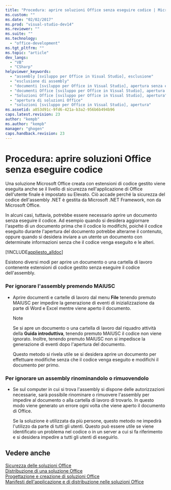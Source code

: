 ```yaml
---
title: "Procedura: aprire soluzioni Office senza eseguire codice | Microsoft Docs"
ms.custom: ""
ms.date: "02/02/2017"
ms.prod: "visual-studio-dev14"
ms.reviewer: ""
ms.suite: ""
ms.technology: 
  - "office-development"
ms.tgt_pltfrm: ""
ms.topic: "article"
dev_langs: 
  - "VB"
  - "CSharp"
helpviewer_keywords: 
  - "assembly [sviluppo per Office in Visual Studio], esclusione"
  - "esclusione di assembly"
  - "documenti [sviluppo per Office in Visual Studio], apertura senza eseguire il codice"
  - "documenti Office [sviluppo per Office in Visual Studio], apertura senza eseguire il codice"
  - "Soluzioni Office [sviluppo per Office in Visual Studio], apertura"
  - "apertura di soluzioni Office"
  - "soluzioni [sviluppo per Office in Visual Studio], apertura"
ms.assetid: a853d91c-9fd6-421a-b3a2-956b6b494b96
caps.latest.revision: 23
author: "kempb"
ms.author: "kempb"
manager: "ghogen"
caps.handback.revision: 23
---
```

# Procedura: aprire soluzioni Office senza eseguire codice
  Una soluzione Microsoft Office creata con estensioni di codice gestito viene eseguita anche se il livello di sicurezza nell'applicazione di Office dell'utente finale è impostato su Elevato.  Ciò accade perché la sicurezza del codice dell'assembly .NET è gestita da Microsoft .NET Framework, non da Microsoft Office.  
  
 In alcuni casi, tuttavia, potrebbe essere necessario aprire un documento senza eseguire il codice.  Ad esempio quando si desidera aggiornare l'aspetto di un documento prima che il codice lo modifichi, poiché il codice eseguito durante l'apertura del documento potrebbe alterarne il contenuto,  oppure quando si desidera inviare a un utente un documento con determinate informazioni senza che il codice venga eseguito e le alteri.  
  
 [!INCLUDE[appliesto_alldoc](../vsto/includes/appliesto-alldoc-md.md)]  
  
 Esistono diversi modi per aprire un documento o una cartella di lavoro contenente estensioni di codice gestito senza eseguire il codice dell'assembly.  
  
### Per ignorare l'assembly premendo MAIUSC  
  
-   Aprire documenti e cartelle di lavoro dal menu **File** tenendo premuto MAIUSC per impedire la generazione di eventi di inizializzazione da parte di Word e Excel mentre viene aperto il documento.  
  
    > [!NOTE]  
    >  Se si apre un documento o una cartella di lavoro dal riquadro attività della **Guida introduttiva**, tenendo premuto MAIUSC il codice non viene ignorato.  Inoltre, tenendo premuto MAIUSC non si impedisce la generazione di eventi dopo l'apertura del documento.  
  
     Questo metodo si rivela utile se si desidera aprire un documento per effettuare modifiche senza che il codice venga eseguito e modifichi il documento per primo.  
  
### Per ignorare un assembly rinominandolo o rimuovendolo  
  
-   Se sul computer in cui si trova l'assembly si dispone delle autorizzazioni necessarie, sarà possibile rinominare o rimuovere l'assembly per impedire al documento o alla cartella di lavoro di trovarlo.  In questo modo viene generato un errore ogni volta che viene aperto il documento di Office.  
  
     Se la soluzione è utilizzata da più persone, questo metodo ne impedirà l'utilizzo da parte di tutti gli utenti.  Questo può essere utile se viene identificato un problema nel codice o in un server a cui si fa riferimento e si desidera impedire a tutti gli utenti di eseguirlo.  
  
## Vedere anche  
 [Sicurezza delle soluzioni Office](../vsto/securing-office-solutions.md)   
 [Distribuzione di una soluzione Office](../vsto/deploying-an-office-solution.md)   
 [Progettazione e creazione di soluzioni Office](../vsto/designing-and-creating-office-solutions.md)   
 [Manifesti dell'applicazione e di distribuzione nelle soluzioni Office](../vsto/application-and-deployment-manifests-in-office-solutions.md)  
  
  